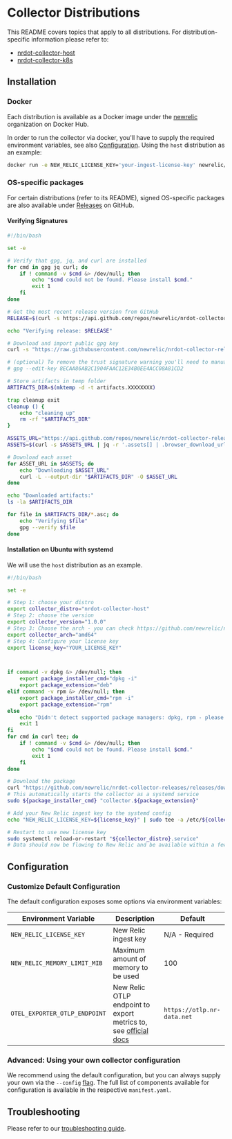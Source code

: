 # Collector Distributions

This README covers topics that apply to all distributions. For distribution-specific information please refer to:
- [nrdot-collector-host](./nrdot-collector-host/README.md)
- [nrdot-collector-k8s](./nrdot-collector-k8s/README.md)

## Installation

### Docker
Each distribution is available as a Docker image under the [newrelic](https://hub.docker.com/u/newrelic?page=1&search=nrdot-collector) organization on Docker Hub.

In order to run the collector via docker, you'll have to supply the required environment variables, see also [Configuration](#configuration). Using the `host` distribution as an example:
```bash
docker run -e NEW_RELIC_LICENSE_KEY='your-ingest-license-key' newrelic/nrdot-collector-host
```

### OS-specific packages
For certain distributions (refer to its README), signed OS-specific packages are also available under [Releases](https://github.com/newrelic/opentelemetry-collector-releases/releases) on GitHub.

#### Verifying Signatures

```bash
#!/bin/bash

set -e

# Verify that gpg, jq, and curl are installed
for cmd in gpg jq curl; do
    if ! command -v $cmd &> /dev/null; then
        echo "$cmd could not be found. Please install $cmd."
        exit 1
    fi
done

# Get the most recent release version from GitHub
RELEASE=$(curl -s https://api.github.com/repos/newrelic/nrdot-collector-releases/releases/latest | jq -r '.tag_name')

echo "Verifying release: $RELEASE"

# Download and import public gpg key
curl -s "https://raw.githubusercontent.com/newrelic/nrdot-collector-releases/refs/tags/${RELEASE}/nrdot.gpg" | gpg --import

# (optional) To remove the trust signature warning you'll need to manually trust the key
# gpg --edit-key 8ECAA86AB2C1904FAAC12E34B0EE4ACC08A81CD2

# Store artifacts in temp folder
ARTIFACTS_DIR=$(mktemp -d -t artifacts.XXXXXXXX)

trap cleanup exit
cleanup () {
    echo "cleaning up"
    rm -rf "$ARTIFACTS_DIR"
}

ASSETS_URL="https://api.github.com/repos/newrelic/nrdot-collector-releases/releases/tags/${RELEASE}"
ASSETS=$(curl -s $ASSETS_URL | jq -r '.assets[] | .browser_download_url')

# Download each asset
for ASSET_URL in $ASSETS; do
    echo "Downloading $ASSET_URL"
    curl -L --output-dir "$ARTIFACTS_DIR" -O $ASSET_URL
done

echo "Downloaded artifacts:"
ls -la $ARTIFACTS_DIR

for file in $ARTIFACTS_DIR/*.asc; do
    echo "Verifying $file"
    gpg --verify $file
done
```

#### Installation on Ubuntu with systemd
We will use the `host` distribution as an example.
```bash
#!/bin/bash

set -e

# Step 1: choose your distro
export collector_distro="nrdot-collector-host"
# Step 2: choose the version
export collector_version="1.0.0"
# Step 3: Choose the arch - you can check https://github.com/newrelic/nrdot-collector-releases/releases/tag/${collector_version} for available options
export collector_arch="amd64"
# Step 4: Configure your license key
export license_key="YOUR_LICENSE_KEY"



if command -v dpkg &> /dev/null; then
    export package_installer_cmd="dpkg -i"
    export package_extension="deb"
elif command -v rpm &> /dev/null; then
    export package_installer_cmd="rpm -i"
    export package_extension="rpm"
else
    echo "Didn't detect supported package managers: dpkg, rpm - please install manually by using the tar.gz"
    exit 1
fi
for cmd in curl tee; do
    if ! command -v $cmd &> /dev/null; then
        echo "$cmd could not be found. Please install $cmd."
        exit 1
    fi
done

# Download the package
curl "https://github.com/newrelic/nrdot-collector-releases/releases/download/${collector_version}/${collector_distro}_${collector_version}_linux_${collector_arch}.${package_extension}" --location --output "collector.${package_extension}"
# This automatically starts the collector as a systemd service
sudo ${package_installer_cmd} "collector.${package_extension}"

# Add your New Relic ingest key to the systemd config
echo "NEW_RELIC_LICENSE_KEY=${license_key}" | sudo tee -a /etc/${collector_distro}/${collector_distro}.conf > /dev/null

# Restart to use new license key
sudo systemctl reload-or-restart "${collector_distro}.service"
# Data should now be flowing to New Relic and be available within a few minutes
```

## Configuration

### Customize Default Configuration
The default configuration exposes some options via environment variables:

| Environment Variable | Description | Default |
|---|---|---|
| `NEW_RELIC_LICENSE_KEY` | New Relic ingest key | N/A - Required |
| `NEW_RELIC_MEMORY_LIMIT_MIB` | Maximum amount of memory to be used | 100 |
| `OTEL_EXPORTER_OTLP_ENDPOINT` | New Relic OTLP endpoint to export metrics to, see [official docs](https://docs.newrelic.com/docs/opentelemetry/best-practices/opentelemetry-otlp/) | `https://otlp.nr-data.net` |

### Advanced: Using your own collector configuration

We recommend using the default configuration, but you can always supply your own via the `--config` [flag](https://opentelemetry.io/docs/collector/configuration/). The full list of components available for configuration is available in the respective `manifest.yaml`.

## Troubleshooting

Please refer to our [troubleshooting guide](./TROUBLESHOOTING.md).
